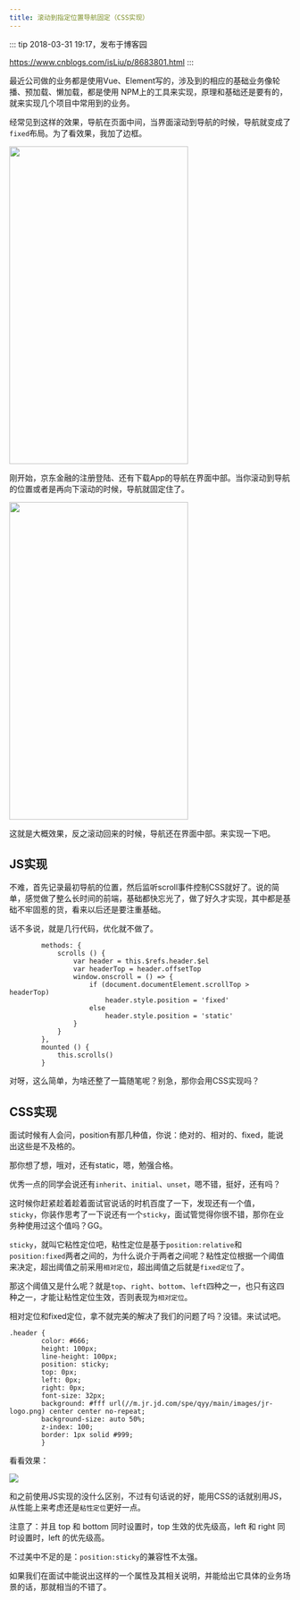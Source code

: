 ```yaml
---
title: 滚动到指定位置导航固定（CSS实现）
---
```


::: tip
2018-03-31 19:17，发布于博客园

<https://www.cnblogs.com/isLiu/p/8683801.html>
:::

最近公司做的业务都是使用Vue、Element写的，涉及到的相应的基础业务像轮播、预加载、懒加载，都是使用
NPM上的工具来实现，原理和基础还是要有的，就来实现几个项目中常用到的业务。

经常见到这样的效果，导航在页面中间，当界面滚动到导航的时候，导航就变成了`fixed`布局。为了看效果，我加了边框。

<img src="https://images2018.cnblogs.com/blog/1272362/201803/1272362-20180331182840542-161849516.png" width = "320" height = "568"  />

刚开始，京东金融的注册登陆、还有下载App的导航在界面中部。当你滚动到导航的位置或者是再向下滚动的时候，导航就固定住了。

<img src="https://images2018.cnblogs.com/blog/1272362/201803/1272362-20180331183052439-2003928584.png" width = "320" height = "568"  />

这就是大概效果，反之滚动回来的时候，导航还在界面中部。来实现一下吧。

## JS实现

不难，首先记录最初导航的位置，然后监听scroll事件控制CSS就好了。说的简单，感觉做了整么长时间的前端，基础都快忘光了，做了好久才实现，其中都是基础不牢固惹的货，看来以后还是要注重基础。

话不多说，就是几行代码，优化就不做了。

```
        methods: {
            scrolls () {
                var header = this.$refs.header.$el   
                var headerTop = header.offsetTop                             
                window.onscroll = () => {
                    if (document.documentElement.scrollTop > headerTop)
                        header.style.position = 'fixed'
                    else
                        header.style.position = 'static'
                }
            }
        },
        mounted () {
            this.scrolls()
        }
```

对呀，这么简单，为啥还整了一篇随笔呢？别急，那你会用CSS实现吗？

## CSS实现

面试时候有人会问，position有那几种值，你说：绝对的、相对的、fixed，能说出这些是不及格的。

那你想了想，哦对，还有static，嗯，勉强合格。

优秀一点的同学会说还有`inherit`、`initial`、`unset`，嗯不错，挺好，还有吗？

这时候你赶紧趁着趁着面试官说话的时机百度了一下，发现还有一个值，`sticky`，你装作思考了一下说还有一个`sticky`，面试管觉得你很不错，那你在业务种使用过这个值吗？GG。

`sticky`，就叫它粘性定位吧，粘性定位是基于`position:relative`和`position:fixed`两者之间的，为什么说介于两者之间呢？粘性定位根据一个阈值来决定，超出阈值之前采用`相对定位`，超出阈值之后就是`fixed定位`了。

那这个阈值又是什么呢？就是`top`、`right`、`bottom`、`left`四种之一，也只有这四种之一，才能让粘性定位生效，否则表现为`相对定位`。

相对定位和fixed定位，拿不就完美的解决了我们的问题了吗？没错。来试试吧。

```
.header {
        color: #666;
        height: 100px;
        line-height: 100px;
        position: sticky;
        top: 0px;
        left: 0px;
        right: 0px;
        font-size: 32px;
        background: #fff url(//m.jr.jd.com/spe/qyy/main/images/jr-logo.png) center center no-repeat;
        background-size: auto 50%;
        z-index: 100;
        border: 1px solid #999;
        }
```

看看效果：

![](https://images2018.cnblogs.com/blog/1272362/201803/1272362-20180331190842657-2013103911.gif)

和之前使用JS实现的没什么区别，不过有句话说的好，能用CSS的话就别用JS，从性能上来考虑还是`粘性定位`更好一点。

注意了：并且 top 和 bottom 同时设置时，top 生效的优先级高，left 和 right 同时设置时，left 的优先级高。

不过美中不足的是：`position:sticky`的兼容性不太强。

如果我们在面试中能说出这样的一个属性及其相关说明，并能给出它具体的业务场景的话，那就相当的不错了。